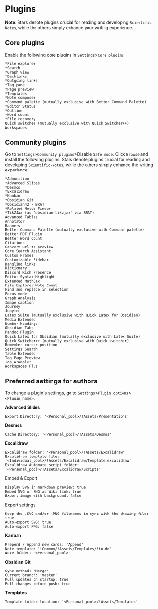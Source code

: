# Plugins
**Note**: Stars denote plugins crucial for reading and developing `Scientific Notes`, while the others simply enhance your writing experience.

## Core plugins
Enable the following core plugins in `Settings`>`Core plugins`

```
*File explorer
*Search
*Graph view
*Backlinks
*Outgoing links
*Tag pane
*Page preview
*Templates
*Note composer
*Command palette (mutually exclusive with Better Command Palette)
*Editor Status
*Outline
*Word count
*File recovery
Quick switcher (mutually exclusive with Quick Switcher++)
Workspaces
```

## Community plugins
Go to `Settings`>`Community plugins`>Disable `Safe mode`. Click `Browse` and install the following plugins. Stars denote plugins crucial for reading and developing `Scientific-Notes`, while the others simply enhance the writing experience.

```
*Admonition
*Advanced Slides
*Desmos
*Excalidraw
*Kanban
*Obsidian Git
*Obsidian42 - BRAT
*Related Notes Finder
*TikZJax (as 'obsidian-tikzjax' via BRAT)
Advanced Tables
Annotator
Banners
Better Command Palette (mutually exclusive with Command palette)
Better PDF Plugin
Better Word Count
Citations
Convert url to preview
Core Search Assistant
Custom Frames
Customizable Sidebar
Dangling links
Dictionary
Discord Rich Presence
Editor Syntax Highlight
Extended MathJax
File Explorer Note Count
Find and replace in selection
Focus mode
Graph Analysis
Image caption
Journey
Jupyter
Latex Suite (mutually exclusive with Quick Latex for Obsidian)
Media Extended
Number headings
Obsidian Tabs
Pandoc Plugin
Quick Latex for Obsidian (mutually exclusive with Latex Suite)
Quick Switcher++ (mutually exclusive with Quick switcher)
Remember cursor position
Settings Search
Table Extended
Tag Page Preview
Tag Wrangler
Workspaces Plus
```

## Preferred settings for authors
To change a plugin's settings, go to `Settings`>`Plugin options`>`<Plugin_name>`.

**Advanced Slides**
```
Export Directory: '<Personal_pool>/!Assets/Presentations'
```

**Desmos**
```
Cache Directory: '<Personal_pool>/!Assets/Desmos'
```

**Excalidraw**
```
Excalidraw folder: '<Personal_pool>/!Assets/Excalidraw'
Excalidraw template file: '<Individual_pool>/!Assets/Excalidraw/Template.excalidraw'
Excalidraw Automate script folder: '<Personal_pool>/!Assets/Excalidraw/Scripts'
```
Embed & Export
```
Display SVG in markdown preview: true
Embed SVG or PNG as Wiki link: true
Export image with background: false
```
Export settings
```
Keep the .SVG and/or .PNG filenames in sync with the drawing file: true
Auto-export SVG: true
Auto-export PNG: false
```

**Kanban**
```
Prepend / Append new cards: 'Append'
Note template: '!Common/!Assets/Templates/!to-do'
Note folder: '<Personal_pool>'
```

**Obsidian Git**
```
Sync method: 'Merge'
Current branch: 'master'
Pull updates on startup: true
Pull changes before push: true
```

**Templates**
```
Template folder location: '<Personal_pool>/!Assets/Templates'
```
